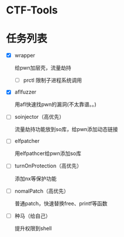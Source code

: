 # CTF-Tools
# 任务列表
+ [X] wrapper

  给pwn加层壳，流量劫持
  + [ ] prctl 限制子进程系统调用
  
+ [X] aflfuzzer

  用afl快速找pwn的漏洞(不太靠谱。。)
  
+ [ ] soinjector（高优先）

  流量劫持功能放到so库，给pwn添加动态链接
  

  
+ [ ] elfpatcher

  用elfpathcer给pwn添加so库
  
+ [ ] turnOnProtection（高优先）

  添加nx等保护功能
  
+ [ ] nomalPatch（高优先）

  普通patch，快速替换free、printf等函数
  
+ [ ] 种马（给自己）
  
  提升权限到shell
